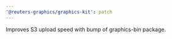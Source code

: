 ```yaml
---
'@reuters-graphics/graphics-kit': patch
---
```


Improves S3 upload speed with bump of graphics-bin package.
